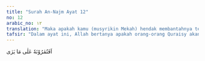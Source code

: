 ```yaml
---
title: "Surah An-Najm Ayat 12"
no: 12
arabic_no: ١٢
translation: "Maka apakah kamu (musyrikin Mekah) hendak membantahnya tentang apa yang dilihatnya itu?"
tafsir: "Dalam ayat ini, Allah bertanya apakah orang-orang Quraisy akan mendustakan dan membantah Muhammad saw mengenai bentuk Jibril yang telah pernah dilihat Muhammad saw dengan mata kepalanya sendiri. ("
---
```

اَفَتُمٰرُوْنَهٗ عَلٰى مَا يَرٰى 
